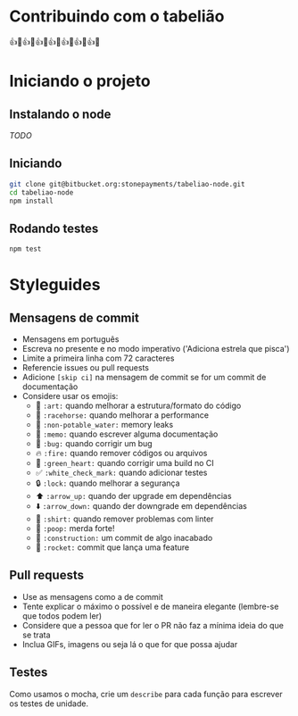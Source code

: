# Contribuindo com o tabelião

:+1::tada::+1::tada::+1::tada::+1::tada::+1::tada::+1::tada::+1::tada:

# Iniciando o projeto

## Instalando o node

_TODO_

## Iniciando

```bash
git clone git@bitbucket.org:stonepayments/tabeliao-node.git
cd tabeliao-node
npm install
```

## Rodando testes

```bash
npm test
```

# Styleguides

## Mensagens de commit

- Mensagens em português
- Escreva no presente e no modo imperativo ('Adiciona estrela que pisca')
- Limite a primeira linha com 72 caracteres
- Referencie issues ou pull requests
- Adicione `[skip ci]` na mensagem de commit se for um commit de documentação
- Considere usar os emojis:
  * :art: `:art:` quando melhorar a estrutura/formato do código
  * :racehorse: `:racehorse:` quando melhorar a performance
  * :non-potable_water: `:non-potable_water:` memory leaks
  * :memo: `:memo:` quando escrever alguma documentação
  * :bug: `:bug:` quando corrigir um bug
  * :fire: `:fire:` quando remover códigos ou arquivos
  * :green_heart: `:green_heart:` quando corrigir uma build no CI
  * :white_check_mark: `:white_check_mark:` quando adicionar testes
  * :lock: `:lock:` quando melhorar a segurança
  * :arrow_up: `:arrow_up:` quando der upgrade em dependências
  * :arrow_down: `:arrow_down:` quando der downgrade em dependências
  * :shirt: `:shirt:` quando remover problemas com linter
  * :poop: `:poop:` merda forte!
  * :construction: `:construction:` um commit de algo inacabado
  * :rocket: `:rocket:` commit que lança uma feature


## Pull requests

- Use as mensagens como a de commit
- Tente explicar o máximo o possível e de maneira elegante (lembre-se que todos podem ler)
- Considere que a pessoa que for ler o PR não faz a mínima ideia do que se trata
- Inclua GIFs, imagens ou seja lá o que for que possa ajudar

## Testes

Como usamos o mocha, crie um `describe` para cada função para escrever os testes de unidade.
